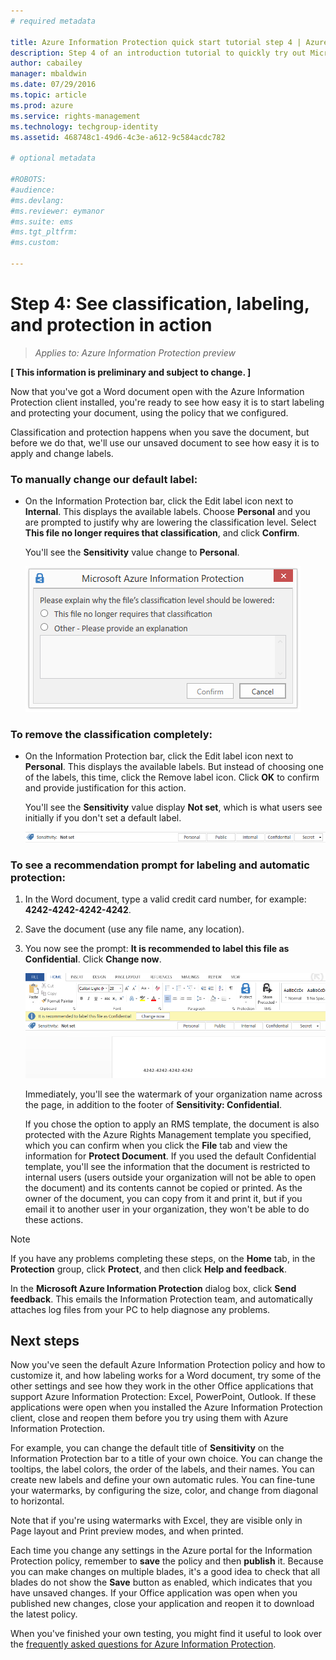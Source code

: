 ```yaml
---
# required metadata

title: Azure Information Protection quick start tutorial step 4 | Azure Rights Management
description: Step 4 of an introduction tutorial to quickly try out Microsoft Azure Information Protection for your organization with just 4 steps that should take you less than 15 minutes.
author: cabailey
manager: mbaldwin
ms.date: 07/29/2016
ms.topic: article
ms.prod: azure
ms.service: rights-management
ms.technology: techgroup-identity
ms.assetid: 468748c1-49d6-4c3e-a612-9c584acdc782

# optional metadata

#ROBOTS:
#audience:
#ms.devlang:
#ms.reviewer: eymanor
#ms.suite: ems
#ms.tgt_pltfrm:
#ms.custom:

---
```


# Step 4: See classification, labeling, and protection in action 

>*Applies to: Azure Information Protection preview*

**[ This information is preliminary and subject to change. ]**

Now that you've got a Word document open with the Azure Information Protection client installed, you're ready to see how easy it is to start labeling and protecting your document, using the policy that we configured.

Classification and protection happens when you save the document, but before we do that, we'll use our unsaved document to see how easy it is to apply and change labels.

### To manually change our default label:

- On the Information Protection bar, click the Edit label icon next to **Internal**. This displays the available labels. Choose **Personal** and you are prompted to justify why are lowering the classification level. Select **This file no longer requires that classification**, and click **Confirm**.  

    You'll see the **Sensitivity** value change to **Personal**.

    ![Azure Information Protection quick start tutorial step 4 - prompt to confirm why lowering](../media/confirm-lowering.png)

### To remove the classification completely:

- On the Information Protection bar, click the Edit label icon next to **Personal**. This displays the available labels. But instead of choosing one of the labels, this time, click the Remove label icon. Click **OK** to confirm and provide justification for this action.  

    You'll see the **Sensitivity** value display **Not set**, which is what users see initially if you don't set a default label.

    ![Azure Information Protection quick start tutorial step 4 - remove classification](../media/sensitivity-not-set.png)


### To see a recommendation prompt for labeling and automatic protection:

1. In the Word document, type a valid credit card number, for example: **4242-4242-4242-4242**. 

2. Save the document (use any file name, any location). 

3. You now see the prompt: **It is recommended to label this file as Confidential**. Click **Change now**.

    ![Azure Information Protection quick start tutorial step 4 - recommend prompt](../media/change-now.png)

    Immediately, you'll see the watermark of your organization name across the page, in addition to the footer of **Sensitivity: Confidential**. 

    If you chose the option to apply an RMS template, the document is also protected with the Azure Rights Management template you specified, which you can confirm when you click the **File** tab and view the information for **Protect Document**. If you used the default Confidential template, you'll see the information that the document is restricted to internal users (users outside your organization will not be able to open the document) and its contents cannot be copied or printed. As the owner of the document, you can copy from it and print it, but if you email it to another user in your organization, they won't be able to do these actions.

> [!NOTE]
>If you have any problems completing these steps, on the **Home** tab, in the **Protection** group, click **Protect**, and then click **Help and feedback**. 
>
>In the **Microsoft Azure Information Protection** dialog box, click **Send feedback**. This emails the Information Protection team, and automatically attaches log files from your PC to help diagnose any problems.

##  Next steps

Now you've seen the default Azure Information Protection policy and how to customize it, and how labeling works for a Word document, try some of the other settings and see how they work in the other Office applications that support Azure Information Protection: Excel, PowerPoint, Outlook. If these applications were open when you installed the Azure Information Protection client, close and reopen them before you try using them with Azure Information Protection.

For example, you can change the default title of **Sensitivity** on the Information Protection bar to a title of your own choice. You can change the tooltips, the label colors, the order of the labels, and their names. You can create new labels and define your own automatic rules. You can fine-tune your watermarks, by configuring the size, color, and change from diagonal to horizontal.

Note that if you're using watermarks with Excel, they are visible only in Page layout and Print preview modes, and when printed.

Each time you change any settings in the Azure portal for the Information Protection policy, remember to **save** the policy and then **publish** it. Because you can make changes on multiple blades, it's a good idea to check that all blades do not show the **Save** button as enabled, which indicates that you have unsaved changes. If your Office application was open when you published new changes, close your application and reopen it to download the latest policy.

When you've finished your own testing, you might find it useful to look over the [frequently asked questions for Azure Information Protection](faq.md).

